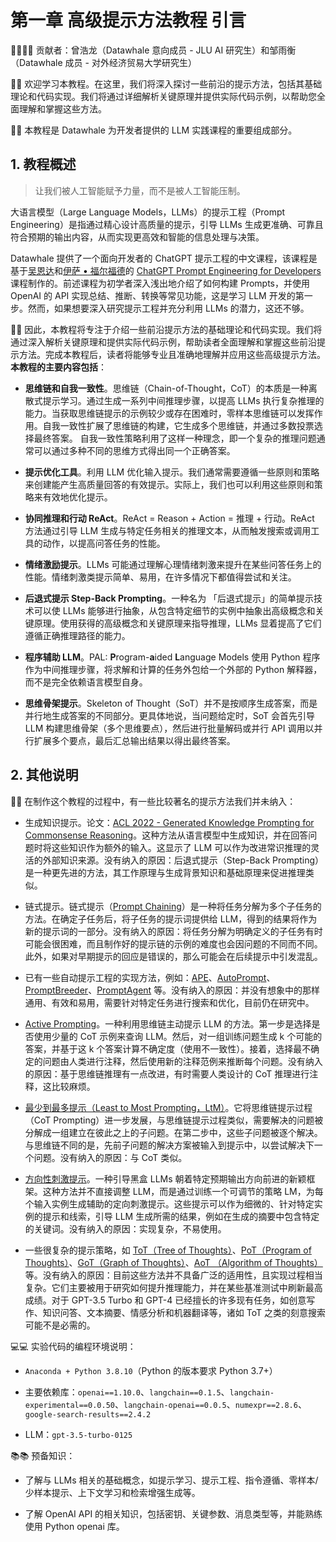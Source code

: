 ﻿# 第一章  高级提示方法教程  引言


👨‍💻👨‍💻 贡献者：曾浩龙（Datawhale 意向成员 - JLU AI 研究生）和邹雨衡（Datawhale 成员 - 对外经济贸易大学研究生）

🎉🎉 欢迎学习本教程。在这里，我们将深入探讨一些前沿的提示方法，包括其基础理论和代码实现。我们将通过详细解析关键原理并提供实际代码示例，以帮助您全面理解和掌握这些方法。

🚀🚀 本教程是 Datawhale 为开发者提供的 LLM 实践课程的重要组成部分。


## 1. 教程概述


> 让我们被人工智能赋予力量，而不是被人工智能压制。

大语言模型（Large Language Models，LLMs）的提示工程（Prompt Engineering）是指通过精心设计高质量的提示，引导 LLMs 生成更准确、可靠且符合预期的输出内容，从而实现更高效和智能的信息处理与决策。

Datawhale 提供了一个面向开发者的 ChatGPT 提示工程的中文课程，该课程是基于[吴恩达](https://www.andrewng.org/)和[伊萨 <span style="color:black">&#8226;</span> 福尔福德](https://twitter.com/isafulf)的 [ChatGPT Prompt Engineering for Developers](https://www.deeplearning.ai/short-courses/chatgpt-prompt-engineering-for-developers/) 课程制作的。前述课程为初学者深入浅出地介绍了如何构建 Prompts，并使用 OpenAI 的 API 实现总结、推断、转换等常见功能，这是学习 LLM 开发的第一步。然而，如果想要深入研究提示工程并充分利用 LLMs 的潜力，这还不够。

🥳🥳 因此，本教程将专注于介绍一些前沿提示方法的基础理论和代码实现。我们将通过深入解析关键原理和提供实际代码示例，帮助读者全面理解和掌握这些前沿提示方法。完成本教程后，读者将能够专业且准确地理解并应用这些高级提示方法。**本教程的主要内容包括**：

- **思维链和自我一致性**。思维链（Chain-of-Thought，CoT）的本质是一种离散式提示学习。通过生成一系列中间推理步骤，以提高 LLMs 执行复杂推理的能力。当获取思维链提示的示例较少或存在困难时，零样本思维链可以发挥作用。自我一致性扩展了思维链的构建，它生成多个思维链，并通过多数投票选择最终答案。 自我一致性策略利用了这样一种理念，即一个复杂的推理问题通常可以通过多种不同的思维方式得出同一个正确答案。

- **提示优化工具**。利用 LLM 优化输入提示。我们通常需要遵循一些原则和策略来创建能产生高质量回答的有效提示。实际上，我们也可以利用这些原则和策略来有效地优化提示。

- **协同推理和行动 ReAct**。ReAct = Reason + Action = 推理 + 行动。ReAct 方法通过引导 LLM 生成与特定任务相关的推理文本，从而触发搜索或调用工具的动作，以提高问答任务的性能。

- **情绪激励提示**。LLMs 可能通过理解心理情绪刺激来提升在某些问答任务上的性能。情绪刺激类提示简单、易用，在许多情况下都值得尝试和关注。

- **后退式提示 Step-Back Prompting**。一种名为 「后退式提示」的简单提示技术可以使 LLMs 能够进行抽象，从包含特定细节的实例中抽象出高级概念和关键原理。使用获得的高级概念和关键原理来指导推理，LLMs 显着提高了它们遵循正确推理路径的能力。

- **程序辅助 LLM**。PAL: **P**rogram-**a**ided **L**anguage Models 使用 Python 程序作为中间推理步骤，将求解和计算的任务外包给一个外部的 Python 解释器，而不是完全依赖语言模型自身。

- **思维骨架提示**。Skeleton of Thought（SoT）并不是按顺序生成答案，而是并行地生成答案的不同部分。更具体地说，当问题给定时，SoT 会首先引导 LLM 构建思维骨架（多个思维要点），然后进行批量解码或并行 API 调用以并行扩展多个要点，最后汇总输出结果以得出最终答案。


## 2. 其他说明


📢📢 在制作这个教程的过程中，有一些比较著名的提示方法我们并未纳入：

- 生成知识提示。论文：[ACL 2022 - Generated Knowledge Prompting for Commonsense Reasoning](https://arxiv.org/abs/2110.08387)。这种方法从语言模型中生成知识，并在回答问题时将这些知识作为额外的输入。这显示了 LLM 可以作为改进常识推理的灵活的外部知识来源。没有纳入的原因：后退式提示（Step-Back Prompting）是一种更先进的方法，其工作原理与生成背景知识和基础原理来促进推理类似。

- 链式提示。链式提示（[Prompt Chaining](https://docs.anthropic.com/claude/docs/prompt-chaining)）是一种将任务分解为多个子任务的方法。在确定子任务后，将子任务的提示词提供给 LLM，得到的结果将作为新的提示词的一部分。没有纳入的原因：将任务分解为明确定义的子任务有时可能会很困难，而且制作好的提示链的示例的难度也会因问题的不同而不同。此外，如果对早期提示的回应是错误的，那么可能会在后续提示中引发混乱。

- 已有一些自动提示工程的实现方法，例如：[APE](https://openreview.net/forum?id=92gvk82DE-)、[AutoPrompt](https://aclanthology.org/2020.emnlp-main.346.pdf)、[PromptBreeder](https://arxiv.org/pdf/2309.16797.pdf)、[PromptAgent](https://arxiv.org/abs/2310.16427) 等。没有纳入的原因：并没有想象中的那样通用、有效和易用，需要针对特定任务进行搜索和优化，目前仍在研究中。

- [Active Prompting](https://arxiv.org/pdf/2302.12246.pdf)。一种利用思维链主动提示 LLM 的方法。第一步是选择是否使用少量的 CoT 示例来查询 LLM。然后，对一组训练问题生成 k 个可能的答案，并基于这 k 个答案计算不确定度（使用不一致性）。接着，选择最不确定的问题由人类进行注释，然后使用新的注释范例来推断每个问题。没有纳入的原因：基于思维链推理有一点改进，有时需要人类设计的 CoT 推理进行注释，这比较麻烦。

- [最少到最多提示（Least to Most Prompting，LtM）](https://openreview.net/forum?id=WZH7099tgfM)。它将思维链提示过程（CoT Prompting）进一步发展，与思维链提示过程类似，需要解决的问题被分解成一组建立在彼此之上的子问题。在第二步中，这些子问题被逐个解决。与思维链不同的是，先前子问题的解决方案被输入到提示中，以尝试解决下一个问题。没有纳入的原因：与 CoT 类似。

- [方向性刺激提示](https://arxiv.org/pdf/2302.11520.pdf)。一种引导黑盒 LLMs 朝着特定预期输出方向前进的新颖框架。这种方法并不直接调整 LLM，而是通过训练一个可调节的策略 LM，为每个输入实例生成辅助的定向刺激提示。这些提示可以作为细微的、针对特定实例的提示和线索，引导 LLM 生成所需的结果，例如在生成的摘要中包含特定的关键词。没有纳入的原因：实现复杂，不易使用。

- 一些很复杂的提示策略，如 [ToT（Tree of Thoughts）](https://arxiv.org/abs/2305.10601)、[PoT（Program of Thoughts）](https://openreview.net/forum?id=YfZ4ZPt8zd)、[GoT（Graph of Thoughts）](https://arxiv.org/abs/2308.09687)、[AoT （Algorithm of Thoughts）](https://arxiv.org/abs/2308.10379)等。没有纳入的原因：目前这些方法并不具备广泛的适用性，且实现过程相当复杂。它们主要被用于研究如何提升推理能力，并在某些基准测试中刷新最高成绩。对于 GPT-3.5 Turbo 和 GPT-4 已经擅长的许多现有任务，如创意写作、知识问答、文本摘要、情感分析和机器翻译等，诸如 ToT 之类的刻意搜索可能不是必需的。


💻💻 实验代码的编程环境说明：

- `Anaconda + Python 3.8.10`（Python 的版本要求 Python 3.7+）

- 主要依赖库：`openai==1.10.0`、`langchain==0.1.5`、`langchain-experimental==0.0.50`、`langchain-openai==0.0.5`、`numexpr==2.8.6`、`google-search-results==2.4.2`

- LLM：`gpt-3.5-turbo-0125`


📚📚 预备知识：

- 了解与 LLMs 相关的基础概念，如提示学习、提示工程、指令遵循、零样本/少样本提示、上下文学习和检索增强生成等。

- 了解 OpenAI API 的相关知识，包括密钥、关键参数、消息类型等，并能熟练使用 Python openai 库。


